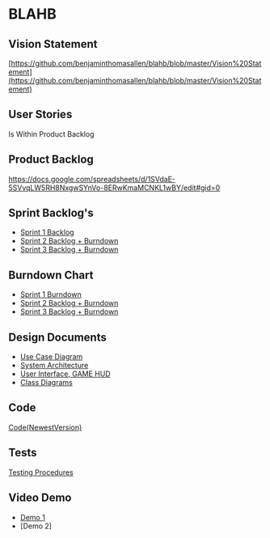 # BLAHB

## Vision Statement

[https://github.com/benjaminthomasallen/blahb/blob/master/Vision%20Statement](https://github.com/benjaminthomasallen/blahb/blob/master/Vision%20Statement)

## User Stories
Is Within Product Backlog

## Product Backlog
[https://docs.google.com/spreadsheets/d/1SVdaE-5SVvqLW5RH8NxgwSYnVo-8ERwKmaMCNKL1wBY/edit#gid=0
](https://docs.google.com/spreadsheets/d/1SVdaE-5SVvqLW5RH8NxgwSYnVo-8ERwKmaMCNKL1wBY/edit#gid=0
)

## Sprint Backlog's
* [Sprint 1 Backlog](https://docs.google.com/spreadsheets/d/16rI-Nl81dEqcvu7tPJZIqsg570gvdqXj_jQRoMa1ruE/edit?usp=sharing)
* [Sprint 2 Backlog + Burndown](https://docs.google.com/spreadsheets/d/1Obx_jEgmVdP6Ii1Ow7ewCKNUR-9QYvMPssuni8wY3wQ/edit?usp=sharing)
* [Sprint 3 Backlog + Burndown](https://docs.google.com/spreadsheets/d/1Zb1ZmDcwrO8X_8LUl4NtGXX34NchVJcdy0TlCIbIz_4/edit?usp=sharing)

## Burndown Chart
* [Sprint 1 Burndown](https://github.com/benjaminthomasallen/blahb/blob/master/sprint1burndown.PNG)
* [Sprint 2 Backlog + Burndown](https://docs.google.com/spreadsheets/d/1Obx_jEgmVdP6Ii1Ow7ewCKNUR-9QYvMPssuni8wY3wQ/edit?usp=sharing)
* [Sprint 3 Backlog + Burndown](https://docs.google.com/spreadsheets/d/1Zb1ZmDcwrO8X_8LUl4NtGXX34NchVJcdy0TlCIbIz_4/edit?usp=sharing)

## Design Documents
* [Use Case Diagram](https://github.com/benjaminthomasallen/blahb/blob/master/useCase.png)
* [System Architecture](https://github.com/benjaminthomasallen/blahb/blob/master/System%20Architecture.png)
* [User Interface, GAME HUD](https://github.com/benjaminthomasallen/blahb/blob/master/User%20Interface%2C%20GAME%20HUD.png)
* [Class Diagrams](https://github.com/benjaminthomasallen/blahb/blob/master/Class%20Diagrams.png)

## Code
[Code(NewestVersion)](https://github.com/benjaminthomasallen/blahb/tree/project_version_five)

## Tests
[Testing Procedures](https://docs.google.com/document/d/1nY7Fr5Z4pbrIifdH4D3KtMx_F4chd2PRU3HZgJ-68kU/edit?usp=sharing)

## Video Demo
* [Demo 1](https://www.youtube.com/watch?v=xAFRg0ssE-E&feature=youtu.be)
* [Demo 2]

